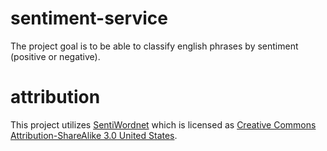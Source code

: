 # sentiment-service

The project goal is to be able to classify english phrases by sentiment (positive or negative). 

# attribution 

This project utilizes [SentiWordnet](http://sentiwordnet.isti.cnr.it/) which is licensed as [Creative Commons Attribution-ShareAlike 3.0 United States](https://creativecommons.org/licenses/by-sa/3.0/us/).